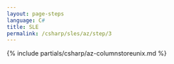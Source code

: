 ```yaml
---
layout: page-steps
language: C#
title: SLE
permalink: /csharp/sles/az/step/3
---
```


{% include partials/csharp/az-columnstoreunix.md %}
